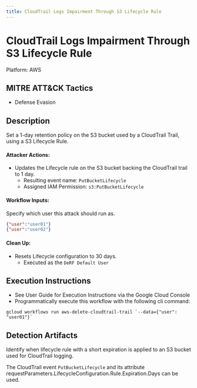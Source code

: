 ```yaml
---
title: CloudTrail Logs Impairment Through S3 Lifecycle Rule
---
```


# CloudTrail Logs Impairment Through S3 Lifecycle Rule


Platform: AWS

## MITRE ATT&CK Tactics


- Defense Evasion

## Description


Set a 1-day retention policy on the S3 bucket used by a CloudTrail Trail, using a S3 Lifecycle Rule.

#### Attacker Actions: 

- Updates the Lifecycle rule on the S3 bucket backing the CloudTrail trail to 1 day.
  - Resulting event name: `PutBucketLifecycle`
  - Assigned IAM Permission: `s3:PutBucketLifecycle`

#### Workflow Inputs: 
Specify which user this attack should run as.   
```json
{"user":"user01"}
{"user":"user02"}
```
#### Clean Up: 

- Resets Lifecycle configuration to 30 days.
  - Executed as the `DeRF Default User`


## Execution Instructions

- See User Guide for Execution Instructions via the Google Cloud Console
- Programmatically execute this workflow with the following cli command:

```
gcloud workflows run aws-delete-cloudtrail-trail `--data={"user": "user01"}` 
```


## Detection Artifacts


Identify when lifecycle rule with a short expiration is applied to an S3 bucket used for CloudTrail logging.

The CloudTrail event <code>PutBucketLifecycle</code> and its attribute requestParameters.LifecycleConfiguration.Rule.Expiration.Days can be used.

